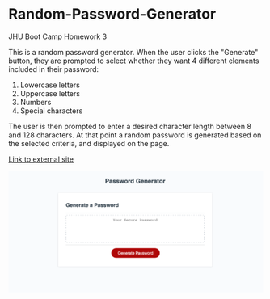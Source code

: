 # Random-Password-Generator
JHU Boot Camp Homework 3

This is a random password generator. When the user clicks the "Generate" button, they are prompted to select whether they want 4 different elements included in their password: 
1. Lowercase letters
2. Uppercase letters
3. Numbers
4. Special characters

The user is then prompted to enter a desired character length between 8 and 128 characters. At that point a random password is generated based on the selected criteria, and displayed on the page.

[Link to external site](https://pindellk.github.io/Random-Password-Generator/)


![Image](./random_password_gen.png?)



